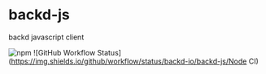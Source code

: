# backd-js
backd javascript client

![npm](https://img.shields.io/npm/v/backd-js)
![GitHub Workflow Status](https://img.shields.io/github/workflow/status/backd-io/backd-js/Node CI)